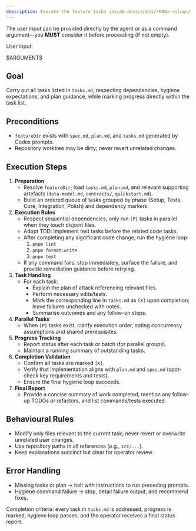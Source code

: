 ```yaml
---
description: Execute the feature tasks inside docs/specs/<NNN>-<slug>/ using Codex workflows.
---
```


The user input can be provided directly by the agent or as a command argument—you **MUST** consider it before proceeding (if not empty).

User input:

$ARGUMENTS

## Goal
Carry out all tasks listed in `tasks.md`, respecting dependencies, hygiene expectations, and plan guidance, while marking progress directly within the task list.

## Preconditions
- `featureDir` exists with `spec.md`, `plan.md`, and `tasks.md` generated by Codex prompts.
- Repository worktree may be dirty; never revert unrelated changes.

## Execution Steps
1. **Preparation**
   - Resolve `featureDir`; load `tasks.md`, `plan.md`, and relevant supporting artefacts (`data-model.md`, `contracts/`, `quickstart.md`).
   - Build an ordered queue of tasks grouped by phase (Setup, Tests, Core, Integration, Polish) and dependency markers.
2. **Execution Rules**
   - Respect sequential dependencies; only run `[P]` tasks in parallel when they touch disjoint files.
   - Adopt TDD: implement test tasks before the related code tasks.
   - After completing any significant code change, run the hygiene loop:
     1. `pnpm lint`
     2. `pnpm format:write`
     3. `pnpm test`
   - If any command fails, stop immediately, surface the failure, and provide remediation guidance before retrying.
3. **Task Handling**
   - For each task:
     - Explain the plan of attack referencing relevant files.
     - Perform necessary edits/tests.
     - Mark the corresponding line in `tasks.md` as `[X]` upon completion; leave failures unchecked with notes.
     - Summarise outcomes and any follow-on steps.
4. **Parallel Tasks**
   - When `[P]` tasks exist, clarify execution order, noting concurrency assumptions and shared prerequisites.
5. **Progress Tracking**
   - Report status after each task or batch (for parallel groups).
   - Maintain a running summary of outstanding tasks.
6. **Completion Validation**
   - Confirm all tasks are marked `[X]`.
   - Verify that implementation aligns with `plan.md` and `spec.md` (spot-check key requirements and tests).
   - Ensure the final hygiene loop succeeds.
7. **Final Report**
   - Provide a concise summary of work completed, mention any follow-up TODOs or refactors, and list commands/tests executed.

## Behavioural Rules
- Modify only files relevant to the current task; never revert or overwrite unrelated user changes.
- Use repository paths in all references (e.g., `src/...`).
- Keep explanations succinct but clear for operator review.

## Error Handling
- Missing tasks or plan → halt with instructions to run preceding prompts.
- Hygiene command failure → stop, detail failure output, and recommend fixes.

Completion criteria: every task in `tasks.md` is addressed, progress is marked, hygiene loop passes, and the operator receives a final status report.
